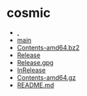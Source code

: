 cosmic
========================

- [.](.)
- [main](main)
- [Contents-amd64.bz2](Contents-amd64.bz2)
- [Release](Release)
- [Release.gpg](Release.gpg)
- [InRelease](InRelease)
- [Contents-amd64.gz](Contents-amd64.gz)
- [README.md](README.md)
